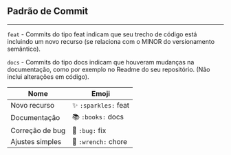 ## Padrão de Commit
---
`feat` - Commits do tipo feat indicam que seu trecho de código está incluindo um novo recurso (se relaciona com o MINOR do versionamento semântico).

`docs` - Commits do tipo docs indicam que houveram mudanças na documentação, como por exemplo no Readme do seu repositório. (Não inclui alterações em código).

|      Nome       |         Emoji          |
|------------------|------------------------|
| Novo recurso     | ✨ `:sparkles:`   feat |
| Documentação     | 📚 `:books:`      docs |
| Correção de bug  | 🐛 `:bug:`        fix  |
| Ajustes simples  | 🔧 `:wrench:`     chore|
